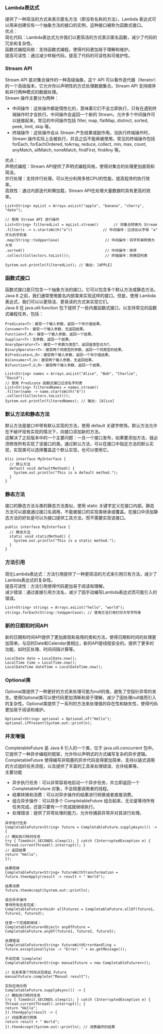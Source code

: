 ### Lambda表达式
提供了一种简洁的方式来表示匿名方法（即没有名称的方法）。Lambda 表达式可以用来创建仅有一个抽象方法的接口的实例，这种接口被称为函数式接口。<br />优点：<br />简化代码：Lambda表达式允许我们以更简洁的方式表示匿名函数，减少了代码的冗余和复杂性。<br />函数式编程风格：支持函数式编程，使得代码更加易于理解和维护。<br />提高可读性：通过减少样板代码，提高了代码的可读性和可维护性。
### Stream API
Stream API 是对集合操作的一种高级抽象。这个 API 可以看作迭代器（Iterator）的一个高级版本，它允许你以声明性的方式处理数据集合。Stream API 支持顺序和并行两种模式的数据处理。<br />Stream 操作主要分为两种：

- 中间操作：这些操作都是惰性化的，意味着它们不会立即执行，只有在遇到终端操作时才会执行。中间操作会返回一个新的 Stream，允许多个中间操作可以链接起来。常见的中间操作包括 filter, map, flatMap, distinct, sorted, peek, limit, skip 等。
- 终端操作：这些操作会从 Stream 产生结果或副作用。当执行终端操作时，Stream 操作实际上会被执行，并且之后不能再被使用。常见的终端操作包括 forEach, forEachOrdered, toArray, reduce, collect, min, max, count, anyMatch, allMatch, noneMatch, findFirst, findAny 等。

优点：<br />声明式编程：Stream API提供了声明式编程风格，使得对集合的处理更加直观和简洁。<br />并行处理：支持并行处理，可以充分利用多核CPU的性能，提高程序的执行效率。<br />高效性：通过内部迭代和懒加载，Stream API在处理大量数据时具有更高的效率。
```
List<String> myList = Arrays.asList("apple", "banana", "cherry", "date");

// 使用 Stream API 进行操作
List<String> filteredList = myList.stream()       // 将集合转换为 Stream
.filter(s -> s.startsWith("a"))              // 中间操作：过滤出以字母 "a" 开头的字符串
.map(String::toUpperCase)                     // 中间操作：将字符串转换为大写
.sorted()                                     // 中间操作：排序
.collect(Collectors.toList());                // 终端操作：转换回列表

System.out.println(filteredList); // 输出: [APPLE]
```
### 函数式接口
函数式接口是只包含一个抽象方法的接口，它可以包含多个默认方法或静态方法。Java 8 之前，我们通常使用匿名内部类来实现这样的接口。但是，使用 Lambda 表达式，我们可以以更简洁、更易读的方式来实现它们。<br />Java 8 在 java.util.function 包下提供了一些内置函数式接口，以支持常见的函数式编程任务，包括：
```
Predicate<T>：接受一个输入参数，返回一个布尔值结果。
Consumer<T>：接受一个输入参数，无返回结果。
Function<T,R>：接受一个输入参数，返回一个结果。
Supplier<T>：无参数，返回一个结果。
UnaryOperator<T>：接受一个参数为类型T，返回值类型也为T。
BinaryOperator<T>：接受两个同类型的参数，返回一个同类型的结果。
BiPredicate<L,R>：接受两个输入参数，返回一个布尔值结果。
BiConsumer<T,U>：接受两个输入参数，无返回结果。
BiFunction<T,U,R>：接受两个输入参数，返回一个结果。
```
```
List<String> names = Arrays.asList("Alice", "Bob", "Charlie", "David");
// 使用 Predicate 函数式接口过滤名字列表
List<String> filteredNames = names.stream()
.filter(name -> name.startsWith("A"))
.collect(Collectors.toList());
System.out.println(filteredNames); // 输出: [Alice]
```
### 默认方法和静态方法
默认方法是接口中带有默认实现的方法，使用 default 关键字修饰。默认方法允许在不破坏现有实现的情况下，向接口添加新的方法。<br />这解决了之前版本中的一个主要问题：一旦一个接口发布，如果要添加方法，就必须修改所有实现了该接口的类。通过默认方法，可以在接口中指定方法的默认实现，实现类可以选择覆盖这个默认实现，也可以使用它。
```
blic interface MyInterface {
  // 默认方法
  default void defaultMethod() {
    System.out.println("This is a default method.");
  }
}
```
### 静态方法
接口的静态方法与类的静态方法类似，使用 static 关键字定义在接口内部。静态方法可以直接通过接口名调用，不能被接口的实现类继承或覆盖。在接口中添加静态方法的好处是可以为接口提供工具方法，而不需要实现该接口。
```
public interface MyInterface {
  // 静态方法
  static void staticMethod() {
    System.out.println("This is a static method.");
  }
}
```
### 方法引用
简化Lambda表达式：方法引用提供了一种更简洁的方式来引用已有方法，减少了Lambda表达式的复杂性。<br />提高可读性：方法引用使得代码更加易于阅读和理解。<br />减少错误：通过直接引用方法名，减少了因手动编写Lambda表达式而可能引入的错误。
```
List<String> strings = Arrays.asList("hello", "world"); 
strings.forEach(String::toUpperCase); // 使用方法引用打印大写字符串
```
### 新的日期和时间API
新的日期和时间API提供了更加直观和易用的类和方法，使得日期和时间的处理更加简单。与旧的Date和Calendar类相比，新的API是线程安全的。提供了更多的功能，如时区处理、时间间隔计算等。
```
LocalDate date = LocalDate.now();
LocalTime time = LocalTime.now();
LocalDateTime dateTime = LocalDateTime.now();
```
### Optional类
Optional类提供了一种更好的方式来处理可能为null的值，避免了空指针异常的发生。使用Optional类可以使代码更加清晰和易于理解，减少了因处理null值而引入的复杂性。Optional类提供了一系列的方法来处理值的存在性和缺失性，使得代码更加易于阅读和维护。
```
Optional<String> optional = Optional.of("Hello");
optional.ifPresent(System.out::println);
```
### 并发增强
CompletableFuture 是 Java 8 引入的一个类，位于 java.util.concurrent 包中。它提供了一种异步编程的框架，允许你以声明式的方式编写复杂的异步逻辑。CompletableFuture 使得编写非阻塞的异步代码变得更加简单，支持以链式调用的方式组织任务流程，以及提供了丰富的工具来处理错误、合并结果等。<br />主要功能

- 异步执行任务：可以非常容易地启动一个异步任务，并立即返回一个 CompletableFuture 对象，不会阻塞调用者的线程。
- 结果转换和消费：可以对异步操作的结果进行转换或者直接消费。
- 组合异步操作：可以将多个 CompletableFuture 组合起来，无论是等待所有任务完成，还是只要有一个完成就继续执行。
- 处理错误：提供了异常处理的能力，允许你捕获异常并对其进行处理。
```
异步执行任务
CompletableFuture<String> future = CompletableFuture.supplyAsync(() -> {
// 模拟执行耗时任务
try { TimeUnit.SECONDS.sleep(1); } catch (InterruptedException e) { Thread.currentThread().interrupt(); }
// 返回结果
return "Hello";
});

结果转换
CompletableFuture<String> futureWithTransformation = future.thenApply(result -> result + " World");

结果消费
future.thenAccept(System.out::println);

组合异步操作
等待所有任务完成：
CompletableFuture<Void> allFutures = CompletableFuture.allOf(future1, future2, future3);

任意一个完成即继续：
CompletableFuture<Object> anyOfFuture = CompletableFuture.anyOf(future1, future2, future3);

处理错误
CompletableFuture<String> futureWithErrorHandling = future.exceptionally(ex -> "Error: " + ex.getMessage());

手动完成（complete）
CompletableFuture<String> manualFuture = new CompletableFuture<>();

// 在未来某个时间点完成此 Future
manualFuture.complete("Manual result");

实际应用示例
CompletableFuture.supplyAsync(() -> {
// 模拟执行耗时任务
try { TimeUnit.SECONDS.sleep(1); } catch (InterruptedException e) { Thread.currentThread().interrupt(); }
return "Hello";
}).thenApply(result -> {
// 对结果进行转换
return result + " World";
}).thenAccept(System.out::println); // 消费最终的结果

```


